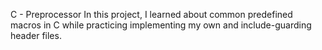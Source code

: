 C - Preprocessor
In this project, I learned about common predefined macros in C while practicing implementing my own and include-guarding header files.
